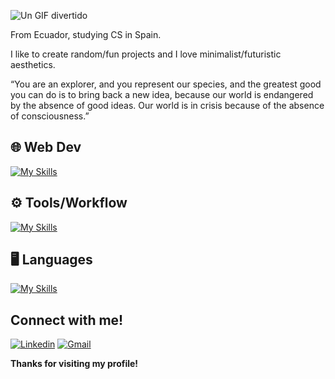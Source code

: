 ![Un GIF divertido](https://i.giphy.com/media/v1.Y2lkPTc5MGI3NjExMTBtbmR6bnFkcGJrcGkzazgwN3k0eHE4c25jeTdseHpmcDFmaTl3byZlcD12MV9pbnRlcm5hbF9naWZfYnlfaWQmY3Q9Zw/eFvs5iE6a6ntVIRaEN/giphy.gif)

From Ecuador, studying CS in Spain.

I like to create random/fun projects and I love minimalist/futuristic aesthetics.

“You are an explorer, and you represent our species, and the greatest good you can do is to bring back a new idea, because our world is endangered by the absence of good ideas. Our world is in crisis because of the absence of consciousness.”

## 🌐 Web Dev

[![My Skills](https://skillicons.dev/icons?i=js,html,css,react,bun,md,redux,sqlite,threejs,vercel,vite)](https://skillicons.dev) 

## ⚙️ Tools/Workflow

[![My Skills](https://skillicons.dev/icons?i=linux,arch,bash,git,vim,vscode)](https://skillicons.dev)  

## 🖥️ Languages

[![My Skills](https://skillicons.dev/icons?i=c,cpp,cmake,postman,py)](https://skillicons.dev) 

## Connect with me!
[![Linkedin](https://skillicons.dev/icons?i=linkedin)](https://www.linkedin.com/in/ricardo-perez-b11872242) 
[![Gmail](https://skillicons.dev/icons?i=gmail)](mailto:rickypcyt@gmail.com)

**Thanks for visiting my profile!**

